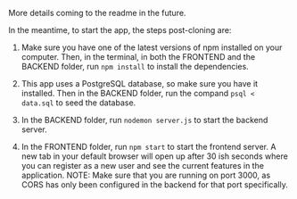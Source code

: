 More details coming to the readme in the future. 

In the meantime, to start the app, the steps post-cloning are:

1) Make sure you have one of the latest versions of npm installed on your computer. Then, in the terminal, in both the FRONTEND and the BACKEND folder, run `npm install` to install the dependencies.

2) This app uses a PostgreSQL database, so make sure you have it installed. Then in the BACKEND folder, run the compand `psql < data.sql` to seed the database.

3) In the BACKEND folder, run `nodemon server.js` to start the backend server.

4) In the FRONTEND folder, run `npm start` to start the frontend server. A new tab in your default browser will open up after 30 ish seconds where you can register as a new user and see the current features in the application. NOTE: Make sure that you are running on port 3000, as CORS has only been configured in the backend for that port specifically.